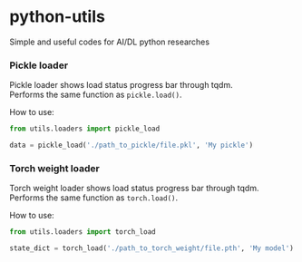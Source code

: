 # python-utils
Simple and useful codes for AI/DL python researches

### Pickle loader
Pickle loader shows load status progress bar through tqdm.  
Performs the same function as `pickle.load()`.

How to use:  
```python
from utils.loaders import pickle_load

data = pickle_load('./path_to_pickle/file.pkl', 'My pickle')
```

### Torch weight loader
Torch weight loader shows load status progress bar through tqdm.  
Performs the same function as `torch.load()`.

How to use:  
```python
from utils.loaders import torch_load

state_dict = torch_load('./path_to_torch_weight/file.pth', 'My model')
```